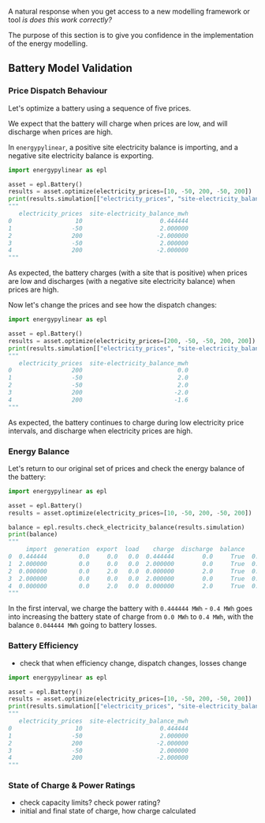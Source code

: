 A natural response when you get access to a new modelling framework or tool *is does this work correctly?*

The purpose of this section is to give you confidence in the implementation of the energy modelling.

## Battery Model Validation

### Price Dispatch Behaviour

Let's optimize a battery using a sequence of five prices.

We expect that the battery will charge when prices are low, and will discharge when prices are high.

In `energypylinear`, a positive site electricity balance is importing, and a negative site electricity balance is exporting.

```python
import energypylinear as epl

asset = epl.Battery()
results = asset.optimize(electricity_prices=[10, -50, 200, -50, 200])
print(results.simulation[["electricity_prices", "site-electricity_balance_mwh"]])
"""
   electricity_prices  site-electricity_balance_mwh
0                  10                      0.444444
1                 -50                      2.000000
2                 200                     -2.000000
3                 -50                      2.000000
4                 200                     -2.000000
"""
```

As expected, the battery charges (with a site that is positive) when prices are low and discharges (with a negative site electricity balance) when prices are high.

Now let's change the prices and see how the dispatch changes:

```python
import energypylinear as epl

asset = epl.Battery()
results = asset.optimize(electricity_prices=[200, -50, -50, 200, 200])
print(results.simulation[["electricity_prices", "site-electricity_balance_mwh"]])
"""
   electricity_prices  site-electricity_balance_mwh
0                 200                           0.0
1                 -50                           2.0
2                 -50                           2.0
3                 200                          -2.0
4                 200                          -1.6
"""
```

As expected, the battery continues to charge during low electricity price intervals, and discharge when electricity prices are high.

### Energy Balance

Let's return to our original set of prices and check the energy balance of the battery:

```python
import energypylinear as epl

asset = epl.Battery()
results = asset.optimize(electricity_prices=[10, -50, 200, -50, 200])

balance = epl.results.check_electricity_balance(results.simulation)
print(balance)
"""
     import  generation  export  load    charge  discharge  balance      loss  spills  initial_charge  final_charge
0  0.444444         0.0     0.0   0.0  0.444444        0.0     True  0.044444     0.0             0.0           0.4
1  2.000000         0.0     0.0   0.0  2.000000        0.0     True  0.200000     0.0             0.4           2.2
2  0.000000         0.0     2.0   0.0  0.000000        2.0     True  0.000000     0.0             2.2           0.2
3  2.000000         0.0     0.0   0.0  2.000000        0.0     True  0.200000     0.0             0.2           2.0
4  0.000000         0.0     2.0   0.0  0.000000        2.0     True  0.000000     0.0             2.0           0.0
"""
```

In the first interval, we charge the battery with `0.444444 MWh` - `0.4 MWh` goes into increasing the battery state of charge from `0.0 MWh` to `0.4 MWh`, with the balance `0.044444 MWh` going to battery losses.

### Battery Efficiency

- check that when efficiency change, dispatch changes, losses change

```python
import energypylinear as epl

asset = epl.Battery()
results = asset.optimize(electricity_prices=[10, -50, 200, -50, 200])
print(results.simulation[["electricity_prices", "site-electricity_balance_mwh"]])
"""
   electricity_prices  site-electricity_balance_mwh
0                  10                      0.444444
1                 -50                      2.000000
2                 200                     -2.000000
3                 -50                      2.000000
4                 200                     -2.000000
"""
```

### State of Charge & Power Ratings

- check capacity limits?  check power rating?
- initial and final state of charge, how charge calculated
